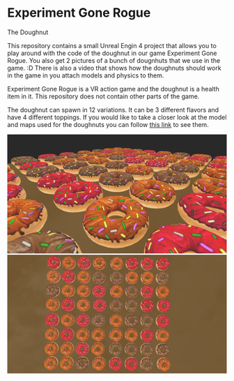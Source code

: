 # Experiment Gone Rogue

The Doughnut

This repository contains a small Unreal Engin 4 project that allows you to play around with 
the code of the doughnut in our game Experiment Gone Rogue. You also get 2 pictures of a bunch of dougnhuts that we use in the game. :D
There is also a video that shows how the doughnuts should work in the game in you attach models and physics to them.
 
 Experiment Gone Rogue is a VR action game and the doughnut is a health item in it. 
 This repository does not contain other parts of the game. 
 
 The doughnut can spawn in 12 variations. It can be 3 different flavors and have 4 different toppings.
 If you would like to take a closer look at the model and maps used for the doughnuts you can follow [this link](https://opengameart.org/content/experiment-gone-rogue-doughnuts) to see them.
 
 ![Doughnut Screenshot 1](https://raw.githubusercontent.com/ExperimentGoneRogue/Experiment-Gone-Rogue/master/Dougnuts_screenshot.png)
 ![Doughnut Screenshot 2](https://raw.githubusercontent.com/ExperimentGoneRogue/Experiment-Gone-Rogue/master/Dougnuts_screenshot_2.png)
